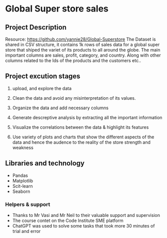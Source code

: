 # Global Super store sales

## Project Description
Resource: https://github.com/yannie28/Global-Superstore
The Dataset is shared in CSV structure, it contains 1k rows of sales data for a global super store that shiped the variet of its products to all around the globe.
The main important columns are sales, profit, category, and country. Along with other columns related to the Ids of the products and the customers etc..


## Project excution stages

1. upload, and explore the data

2. Clean the data and avoid any misinterpretation of its values.

3. Organize the data and add necessary columns

4. Generate descreptive analysis by extracting all the important information

5. Visualize the correlations between the data & highlight its features

6. Use variety of plots and charts that show the different aspects of the data and hence the audence to the reality of the store strength and weakness

## Libraries and technology
* Pandas
* Matplotlib
* Scit-learn
* Seaborn

### Helpers & support
* Thanks to Mr Vasi and Mr Neil to their valuable support and supervision
* The course contet on the Code Institute SME platform
* ChatGPT was used to solve some tasks that took more 30 minutes of trial and error

